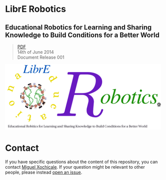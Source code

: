 # LibrE Robotics
## Educational Robotics for Learning and Sharing Knowledge to Build Conditions for a Better World
> [PDF](/latex-librerobotics/LibrERobotics.pdf)   
> 14th of June 2014    
> Document Release 001   


![logo](/latex-librerobotics/Preamble/LibrERobotics_logo.png)


# Contact 
If you have specific questions about the content of this repository, you can contact 
[Miguel Xochicale](mailto:perez.xochicale@gmail.com?subject="[librerobotics]"). 
If your question might be relevant to other people, please instead 
[open an issue](https://github.com/librerobotics/documentation/issues).

